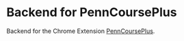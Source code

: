 # Backend for PennCoursePlus

Backend for the Chrome Extension [PennCoursePlus](https://chrome.google.com/webstore/detail/penncourseplus/cpibgbfiblcgbnpbphpeoafgcjmncpbf).

